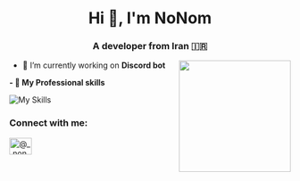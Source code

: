 <h1 align="center">Hi 👋, I'm NoNom</h1>
<h3 align="center">A developer from Iran 🇮🇷</h3>

<img align='right' src='https://im4.ezgif.com/tmp/ezgif-4-bbfc892513.gif' width='200"'>

- 🔭 I’m currently working on **Discord bot**

<strong>
  - 👯 My Professional skills
    </strong>

<p align="center"> 
 
![My Skills](https://skillicons.dev/icons?i=py,vscode,ps&theme=dark)

<h3 align="left">Connect with me:</h3>
<p align="left">
<a href="https://instagram.com/_.nonom._" target="blank"><img align="center" src="https://raw.githubusercontent.com/rahuldkjain/github-profile-readme-generator/master/src/images/icons/Social/instagram.svg" alt="@_.nonom._" height="30" width="40" /></a>
</p>
